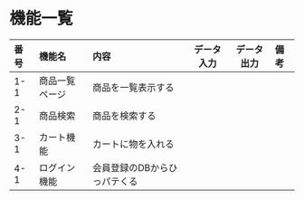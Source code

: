 # 機能一覧
|番号|機能名|内容|データ入力|データ出力|備考|
|:---|:---|:---|:---:|:----:|:---|
|1-1|商品一覧ページ|商品を一覧表示する||||
|2-1|商品検索|商品を検索する||||
|3-1|カート機能|カートに物を入れる||||
|4-1|ログイン機能|会員登録のDBからひっパテくる||||
